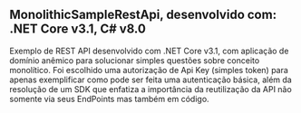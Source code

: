 ## MonolithicSampleRestApi, desenvolvido com: .NET Core v3.1, C# v8.0

Exemplo de REST API desenvolvido com .NET Core v3.1, com aplicação de domínio anêmico para solucionar simples questões sobre conceito monolítico. Foi escolhido uma autorização de Api Key (simples token) para apenas exemplificar como pode ser feita uma autenticação básica, além da resolução de um SDK que enfatiza a importância da reutilização da API não somente via seus EndPoints mas também em código.
